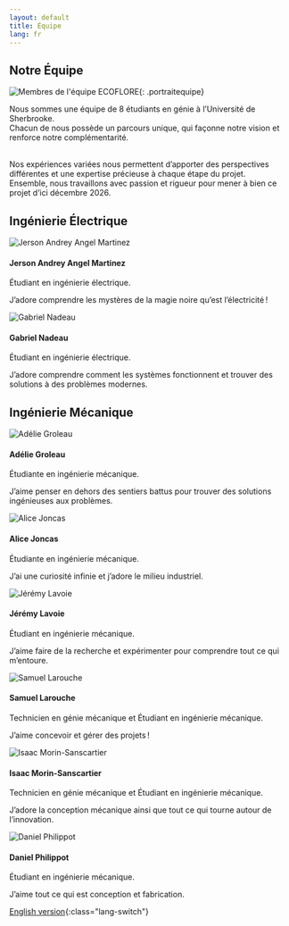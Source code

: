 ```yaml
---
layout: default
title: Équipe
lang: fr
---
```

<div class="texte-centre">
  <h2>Notre Équipe</h2>
</div>

![Membres de l'équipe ECOFLORE](../images/DSC_0097.JPG){: .portraitequipe}

<div class="texte-centre">
Nous sommes une équipe de 8 étudiants en génie à l’Université de Sherbrooke.<br>
Chacun de nous possède un parcours unique, qui façonne notre vision et renforce notre complémentarité.<br><br>

Nos expériences variées nous permettent d’apporter des perspectives différentes et une expertise précieuse à chaque étape du projet.<br>
Ensemble, nous travaillons avec passion et rigueur pour mener à bien ce projet d’ici décembre 2026.<br>
</div>

<div class="team-section">
  <h2>Ingénierie Électrique</h2>
  <div class="team-grid">
    <div class="team-member">
      <img src="../images/membres/jerson.JPG" alt="Jerson Andrey Angel Martinez" class="portrait">
      <h4>Jerson Andrey Angel Martinez</h4>
      <p>Étudiant en ingénierie électrique. </p>
      <p>J’adore comprendre les mystères de la magie noire qu’est l’électricité !</p>
    </div>
    <div class="team-member">
      <img src="../images/membres/gabriel.JPG" alt="Gabriel Nadeau" class="portrait">
      <h4>Gabriel Nadeau</h4>
      <p>Étudiant en ingénierie électrique. </p>
      <p>J’adore comprendre comment les systèmes fonctionnent et trouver des solutions à des problèmes modernes.</p>
    </div>
  </div>
</div>
<div class="team-section">
  <h2>Ingénierie Mécanique</h2>
  <div class="team-grid">
    <div class="team-member">
      <img src="../images/membres/adelie.JPG" alt="Adélie Groleau" class="portrait">
      <h4>Adélie Groleau</h4>
      <p>Étudiante en ingénierie mécanique. </p>
      <p>J’aime penser en dehors des sentiers battus pour trouver des solutions ingénieuses aux problèmes.</p>
    </div>
    <div class="team-member">
      <img src="../images/membres/alice.JPG" alt="Alice Joncas" class="portrait">
      <h4>Alice Joncas</h4>
      <p>Étudiante en ingénierie mécanique. </p>
      <p>J’ai une curiosité infinie et j’adore le milieu industriel.</p>
    </div>
    <div class="team-member">
      <img src="../images/membres/jeremy.JPG" alt="Jérémy Lavoie" class="portrait">
      <h4>Jérémy Lavoie</h4>
      <p>Étudiant en ingénierie mécanique. </p>
      <p>J’aime faire de la recherche et expérimenter pour comprendre tout ce qui m’entoure.</p>
    </div>
    <div class="team-member">
      <img src="../images/membres/samuel.JPG" alt="Samuel Larouche" class="portrait">
      <h4>Samuel Larouche</h4>
      <p>Technicien en génie mécanique et Étudiant en ingénierie mécanique. </p>
      <p>J’aime concevoir et gérer des projets !</p>
    </div>
    <div class="team-member">
      <img src="../images/membres/isaac.JPG" alt="Isaac Morin-Sanscartier" class="portrait">
      <h4>Isaac Morin-Sanscartier</h4>
      <p>Technicien en génie mécanique et Étudiant en ingénierie mécanique. </p>
      <p>J’adore la conception mécanique ainsi que tout ce qui tourne autour de l’innovation.</p>
    </div>
    <div class="team-member">
      <img src="../images/membres/daniel.JPG" alt="Daniel Philippot" class="portrait">
      <h4>Daniel Philippot</h4>
      <p>Étudiant en ingénierie mécanique. </p>
      <p>J’aime tout ce qui est conception et fabrication.</p>
    </div>
  </div>
</div>

[English version](../en/team.html){:class="lang-switch"}

<!--
#### Ingénierie Électrique
![Jerson Andrey Angel Martinez](../images/membres/jerson.JPG){: .portrait}
- Jerson Andrey Angel Martinez
![Gabriel Nadeau](../images/membres/gabriel.JPG){: .portrait}
- Gabriel Nadeau

#### Ingénierie Mécanique
![Adélie Groleau](../images/membres/adelie.JPG){: .portrait}
- Adélie Groleau
- Alice Joncas
- Jérémy Lavoie
- Samuel Larouche
- Isaac Morin-Sanscartier
- Daniel Philippot
-->


